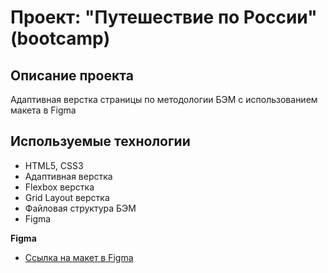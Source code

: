 # Проект: "Путешествие по России" (bootcamp)

## Описание проекта
Адаптивная верстка страницы по методологии БЭМ с использованием макета в Figma

## Используемые технологии
* HTML5, CSS3
* Адаптивная верстка
* Flexbox верстка
* Grid Layout верстка
* Файловая структура БЭМ
* Figma

**Figma**

* [Ссылка на макет в Figma](https://www.figma.com/file/5S2WSbEFL6awjVWJ0NWL8Q/Sprint-3_-Russia-_-desktop-mobile?node-id=28503%3A0)
